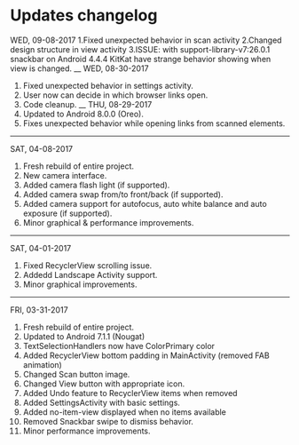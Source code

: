 # Updates changelog

WED, 09-08-2017
1.Fixed unexpected behavior in scan activity
2.Changed design structure in view activity
3.ISSUE: with support-library-v7:26.0.1 snackbar on Android 4.4.4 KitKat have strange behavior showing when view is changed.
__
WED, 08-30-2017
1. Fixed unexpected behavior in settings activity.
2. User now can decide in which browser links open.
3. Code cleanup.
__
THU, 08-29-2017
1. Updated to Android 8.0.0 (Oreo).
2. Fixes unexpected behavior while opening links from scanned elements.
___
SAT, 04-08-2017
1. Fresh rebuild of entire project.
2. New camera interface.
3. Added camera flash light (if supported).
4. Added camera swap from/to front/back (if supported).
5. Added camera support for autofocus, auto white balance and auto exposure (if supported).
6. Minor graphical & performance improvements.
___
SAT, 04-01-2017
1. Fixed RecyclerView scrolling issue.
2. Addedd Landscape Activity support.
3. Minor graphical improvements.
___
FRI, 03-31-2017
1. Fresh rebuild of entire project.
2. Updated to Android 7.1.1 (Nougat)
3. TextSelectionHandlers now have ColorPrimary color
4. Added RecyclerView bottom padding in MainActivity (removed FAB animation)
5. Changed Scan button image.
6. Changed View button with appropriate icon.
7. Added Undo feature to RecyclerView items when removed
8. Added SettingsActivity with basic settings.
9. Added no-item-view displayed when no items available
10. Removed Snackbar swipe to dismiss behavior. 
11. Minor performance improvements.
